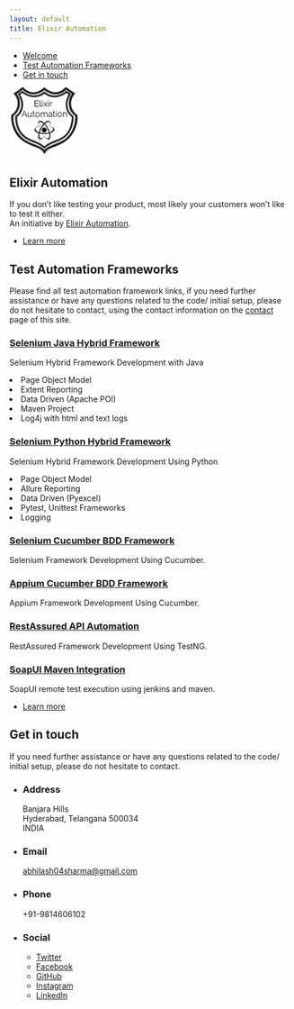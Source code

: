 ```yaml
---
layout: default
title: Elixir Automation
---
```


<!-- Sidebar -->
<section id="sidebar">
	<div class="inner">
		<nav>
			<ul>
				<li><a href="#intro">Welcome</a></li>
				<li><a href="#two">Test Automation Frameworks</a></li>
				<li><a href="#three">Get in touch</a></li>
			</ul>
		</nav>
	</div>
</section>

<!-- Wrapper -->
<div id="wrapper">

<!-- Intro -->
<section id="intro" class="wrapper style1 fullscreen fade-up">
	<a href="https://github.com/Abhilash04" class="image"><img src="images/logo.png" alt=""  width="125" height="125"/></a>
	<div class="inner">
		<h1>Elixir Automation</h1>
		<p>If you don’t like testing your product, most likely your customers won’t like to test it either.<br />
		An initiative by <a href="https://github.com/Abhilash04">Elixir Automation</a>.</p>
		<ul class="actions">
			<li><a href="#one" class="button scrolly">Learn more</a></li>
		</ul>
	</div>
</section>

<!-- Two -->
<section id="two" class="wrapper style3 fade-up">
	<div class="inner">
		<h2>Test Automation Frameworks</h2>
		<p>Please find all test automation framework links, if you need further assistance or have any questions related to the code/ initial setup, please do not hesitate to contact, using the contact information on the <a href="#three">contact</a> page of this site.</p>
		<div class="features">
			<section>
				<span class="icon major fa-code"></span>
				<h3><a href="https://github.com/Abhilash04/SeleniumJavaHybridFramework">Selenium Java Hybrid Framework</a></h3>
				<p>Selenium Hybrid Framework Development with Java
				<li>Page Object Model</li>
				<li>Extent Reporting</li>
				<li>Data Driven (Apache POI)</li>
				<li>Maven Project</li>
				<li>Log4j with html and text logs</li></p>
			</section>
			<section>
				<span class="icon major fa-code"></span>
				<h3><a href="https://github.com/Abhilash04/SeleniumPythonHybridFramework">Selenium Python Hybrid Framework</a></h3>
				<p>Selenium Hybrid Framework Development Using Python
				<li>Page Object Model</li>
				<li>Allure Reporting</li>
				<li>Data Driven (Pyexcel)</li>
				<li>Pytest, Unittest Frameworks</li>
				<li>Logging</li>
				</p>
			</section>
			<section>
				<span class="icon major fa-code"></span>
				<h3><a href="https://github.com/Abhilash04/SeleniumCucumber">Selenium Cucumber BDD Framework</a></h3>
				<p>Selenium Framework Development Using Cucumber.</p>
			</section>
			<section>
				<span class="icon major fa-code"></span>
				<h3><a href="https://github.com/Abhilash04/AppiumCucumber">Appium Cucumber BDD Framework</a></h3>
				<p>Appium Framework Development Using Cucumber.</p>
			</section>
			<section>
				<span class="icon major fa-code"></span>
				<h3><a href="https://github.com/Abhilash04/RestAssuredAPIAutomation">RestAssured API Automation</a></h3>
				<p>RestAssured Framework Development Using TestNG.</p>
			</section>
			<section>
				<span class="icon major fa-code"></span>
				<h3><a href="https://github.com/Abhilash04/SoapUIMavenIntegration">SoapUI Maven Integration</a></h3>
				<p>SoapUI remote test execution using jenkins and maven.</p>
			</section>
		</div>
		<ul class="actions">
			<li><a href="https://github.com/Abhilash04" class="button">Learn more</a></li>
		</ul>
	</div>
</section>

<!-- Three -->
<section id="three" class="wrapper style1 fade-up">
	<div class="inner">
		<h2>Get in touch</h2>
		<p>If you need further assistance or have any questions related to the code/ initial setup, please do not hesitate to contact.</p>
		<div class="features">
			<section>
				<ul class="contact">
					<li>
						<h3>Address</h3>
						<span>Banjara Hills<br />
						Hyderabad, Telangana 500034<br />
						INDIA</span>
					</li>
					<li>
						<h3>Email</h3>
						<a href="abhilash04sharma@gmail.com">abhilash04sharma@gmail.com</a>
					</li>
					<li>
						<h3>Phone</h3>
						<span>+91-9814606102</span>
					</li>
					<li>
						<h3>Social</h3>
						<ul class="icons">
							<li><a href="https://twitter.com/abhi_cognite" class="fa-twitter"><span class="label">Twitter</span></a></li>
							<li><a href="https://www.facebook.com/abhilash.sharma.5496" class="fa-facebook"><span class="label">Facebook</span></a></li>
							<li><a href="https://github.com/Abhilash04" class="fa-github"><span class="label">GitHub</span></a></li>
							<li><a href="https://www.instagram.com/abhi_sharma4/" class="fa-instagram"><span class="label">Instagram</span></a></li>
							<li><a href="https://www.linkedin.com/in/abhilash-sharma-b8444b51/" class="fa-linkedin"><span class="label">LinkedIn</span></a></li>
						</ul>
					</li>
				</ul>
			</section>
		</div>
	</div>
</section>
